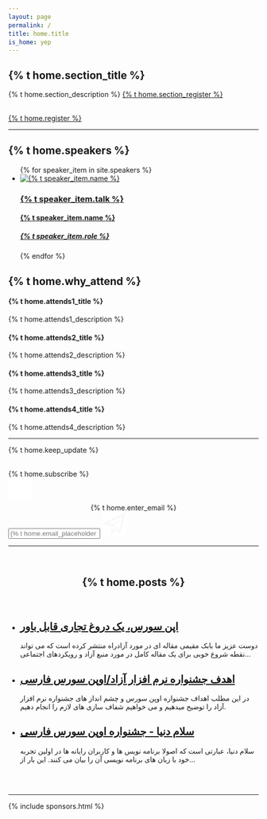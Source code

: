 ```yaml
---
layout: page
permalink: /
title: home.title
is_home: yep
---
```


<section class="content main-first-section page-box-content">
   <div class="page-box-content-padding top-content-txt">
      <h1 class="gradient-text main-title">{% t home.section_title %}</h1>
      <p>
         {% t home.section_description %}
         <a class="underline" href="{{ site.url }}/{{ site.lang }}/register/">{% t home.section_register %}</a>
      </p>
      <br>
      <a href="{{ site.url }}/{{ site.lang }}/register/" class="button">{% t home.register %}</a>
   </div>
</section>

<hr class="gradient">

<section class="speakers">
   <h1>{% t home.speakers %}</h1>
   <ul class="speaker-list">
      {% for speaker_item in site.speakers %}
         <li>
            <a href="{{ site.url }}/{{ site.lang }}{{ speaker_item.url }}">
               <img src="{{ site.url }}{{ speaker_item.image }}" alt="{% t speaker_item.name %}">
               <h3>{% t speaker_item.talk %}</h3>
               <h4>{% t speaker_item.name %}</h4>
               <h5>{% t speaker_item.role %}</h5>
            </a>
         </li>
      {% endfor %}
   </ul>
</section>

<section class="attends">
   <h2>{% t home.why_attend %}</h2>
   <div class="attends-box">
      <div class="grid-attends">
         <h4>{% t home.attends1_title %}</h4>
         <p>{% t home.attends1_description %}</p>
      </div>
      <div class="grid-attends">
         <h4>{% t home.attends2_title %}</h4>
         <p>{% t home.attends2_description %}</p>
      </div>
      <div class="grid-attends">
         <h4>{% t home.attends3_title %}</h4>
         <p>{% t home.attends3_description %}</p>
      </div>
      <div class="grid-attends">
         <h4>{% t home.attends4_title %}</h4>
         <p>{% t home.attends4_description %}</p>
      </div>
   </div>
</section>

<hr class="gradient">

<section class="subscribe">
   <p>
      {% t home.keep_update %}
   </p>
   <br>
   <div class="reg-btn sub-btn-size">
      <a onclick="subscribe();" class="button">{% t home.subscribe %}</a>
   </div>
</section>

<div id="dialog-subscribe-background"></div>
<div id="dialog-subscribe">
   <div id="dialog-subscribe-box">
      <img onclick="subscribe_close(this.parentElement.parentElement);" id="dialog-subscribe-close" src="/asset/close.svg">
      <div id="dialog-subscribe-form">
         <center>
            {% t home.enter_email %}
         </center>
         <input id="dialog-subscribe-email" type="email" name="email" placeholder="{% t home.email_placeholder %}">
         <img id="dialog-subscribe-button" oncancel="subscribe_submit(this.parentElement.parentElement.parentElement);" src="/asset/send.svg">
      </div>
   </div>
</div>

<hr class="gradient">

<div class="page-box-content">
   <div class="page-box-content-padding">
      <br>
      <center>
         <h2 class="page-box-content-title">{% t home.posts %}</h2>
      </center>
      <br>
      <ul class="post-list">
         <li>
            <h2>
               <a class="post-link" href="{{ site.url }}/{{ site.lang }}/post/" title="اپن سورس، یک دروغ تجاری قابل باور">اپن سورس، یک دروغ تجاری قابل باور</a>
            </h2>
            <span>
               <p>دوست عزیز ما بابک مقیمی مقاله ای در مورد آزادراه منتشر کرده است که می تواند نقطه شروع خوبی برای یک مقاله کامل در مورد منبع آزاد و رویکردهای اجتماعی...</p>
            </span>
         </li>
         <li>
            <h2>
               <a class="post-link" href="{{ site.url }}/{{ site.lang }}/post/" title="اهدف جشنواره نرم افزار آزاد/اوپن سورس فارسی">اهدف جشنواره نرم افزار آزاد/اوپن سورس فارسی</a>
            </h2>
            <span>
               <p>در این مطلب اهداف جشنواره اوپن سورس و چشم انداز های جشنواره نرم افزار آزاد را توضیح میدهیم و می خواهیم شفاف سازی های لازم را انجام دهیم.</p>
            </span>
         </li>
         <li>
            <h2>
               <a class="post-link" href="{{ site.url }}/{{ site.lang }}/post/" title="سلام دنیا - جشنواره اوپن سورس فارسی">سلام دنیا - جشنواره اوپن سورس فارسی</a>
            </h2>
            <span>
               <p>سلام دنیا، عبارتی است که اصولا برنامه نویس ها و کاربران رایانه ها در اولین تجربه خود با زبان های برنامه نویسی آن را بیان می کنند. این بار از...</p>
            </span>
         </li>
      </ul>
      <br><br>
   </div>
</div>

<hr class="gradient">

{% include sponsors.html %}

